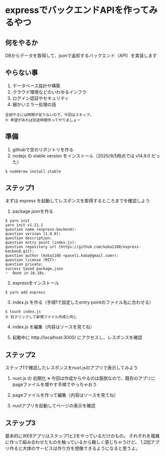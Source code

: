 # expressでバックエンドAPIを作ってみるやつ

## 何をやるか
DBからデータを取得して、jsonで返却するバックエンド（API）を実装します

## やらない事
1. データベース設計や構築
2. クラウド環境などのいわゆるインフラ
3. ログイン認証やセキュリティ
4. 細かいエラー処理の話
```
全部やるには時間が足りないので、今回はスキップ。
※ 希望があれば別途時間作ってやりましょー
```

## 準備
1. githubで空のリポジトリを作る
2. nodejs の stable version をインストール（2020/9/5時点では v14.9.0 だった）
```
$ nodebrew install stable
```

## ステップ1
まずは express を起動してレスポンスを取得するところまでを確認しよう

1. package.jsonを作る
```
$ yarn init
yarn init v1.21.1
question name (express-backend):
question version (1.0.0):
question description:
question entry point (index.js):
question repository url (https://github.com/koba1108/express-backend.git):
question author (koba1108 <paseli.koba@gmail.com>):
question license (MIT):
question private:
success Saved package.json
✨  Done in 16.18s.
```

2. expressをインストール
```
$ yarn add express
```

3. index.js を作る（手順1で設定したentry pointのファイル名に合わせる）
```
$ touch index.js
※ 右クリックして新規ファイル作成と同じ
```

4. index.js を編集（内容はソースを見てね）

5. 起動中に http://localhost:3000/ にアクセスし、レスポンスを確認

## ステップ2
ステップ1で確認したレスポンスをnuxt.jsのアプリで表示してみよう

1. nuxt.js の 初期化
※ 今回は作成からやるのは面倒なので、既存のアプリにpageファイルを増やす手順でやっちゃおう

2. pageファイルを作って編集（内容はソースを見てね）

3. nuxtアプリを起動してページの表示を確認

## ステップ3
基本的にWEBアプリはステップ1と2をやっているだけのもの。
それぞれを複雑に作って組み合わせたものを触っているから難しく感じちゃうけど、
1,2回アプリ作ると大体のサービスは作り方を想像できるようになると思うよ。

